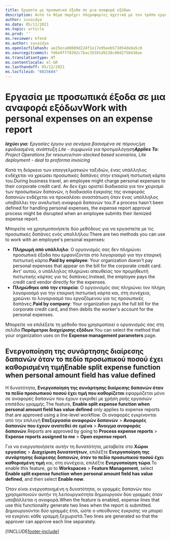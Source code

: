 ```yaml
---
title: Εργασία με προσωπικά έξοδα σε μια αναφορά εξόδων
description: Αυτό το θέμα παρέχει πληροφορίες σχετικά με τον τρόπο εργασίας με προσωπικές δαπάνες που προκύπτουν από τους υπαλλήλους ενώ ταξιδεύουν για επαγγελματικούς σκοπούς.
author: suvaidya
ms.date: 05/11/2021
ms.topic: article
ms.prod: ''
ms.reviewer: kfend
ms.author: suvaidya
ms.openlocfilehash: ae25eca08089d224f1e17e95eeb571054de8a5c0
ms.sourcegitcommit: fd6e9ff78392c7bac35591d9130c00d2750438ae
ms.translationtype: HT
ms.contentlocale: el-GR
ms.lasthandoff: 05/12/2021
ms.locfileid: "6025684"
---
```

# <a name="work-with-personal-expenses-on-an-expense-report"></a><span data-ttu-id="52f2b-103">Εργασία με προσωπικά έξοδα σε μια αναφορά εξόδων</span><span class="sxs-lookup"><span data-stu-id="52f2b-103">Work with personal expenses on an expense report</span></span>

<span data-ttu-id="52f2b-104">_**Ισχύει για:** Εργασίες έργου για σενάρια βασισμένα σε πόρους/μη εφοδιασμένα, ανάπτυξη Lite - συμφωνία για προτιμολόγηση_</span><span class="sxs-lookup"><span data-stu-id="52f2b-104">_**Applies To:** Project Operations for resource/non-stocked based scenarios, Lite deployment - deal to proforma invoicing_</span></span>

<span data-ttu-id="52f2b-105">Κατά τη διάρκεια των επαγγελματικών ταξιδιών, ένας υπάλληλος ενδέχεται να χρεώσει προσωπικές δαπάνες στην εταιρική πιστωτική κάρτα του.</span><span class="sxs-lookup"><span data-stu-id="52f2b-105">During business travel, an employee might charge personal expenses to their corporate credit card.</span></span> <span data-ttu-id="52f2b-106">Αν δεν έχει οριστεί διαδικασία για τον χειρισμό των προσωπικών δαπανών, η διαδικασία έγκρισης της αναφοράς δαπανών ενδέχεται να προκαλέσει αναστάτωση όταν ένας υπάλληλος υποβάλλει την αναλυτική αναφορά δαπανών του.</span><span class="sxs-lookup"><span data-stu-id="52f2b-106">If a process hasn't been defined for handling personal expenses, the expense report approval process might be disrupted when an employee submits their itemized expense report.</span></span>

<span data-ttu-id="52f2b-107">Μπορείτε να χρησιμοποιήσετε δύο μεθόδους για να εργαστείτε με τις προσωπικές δαπάνες ενός υπαλλήλου:</span><span class="sxs-lookup"><span data-stu-id="52f2b-107">There are two methods you can use to work with an employee's personal expenses:</span></span>

  - <span data-ttu-id="52f2b-108">**Πληρωμή από υπάλληλο**: Ο οργανισμός σας δεν πληρώνει προσωπικά έξοδα που εμφανίζονται στο λογαριασμό για την εταιρική πιστωτική κάρτα.</span><span class="sxs-lookup"><span data-stu-id="52f2b-108">**Paid by employee**: Your organization doesn't pay personal expenses that appear on the bill for the corporate credit card.</span></span> <span data-ttu-id="52f2b-109">Αντ' αυτού, ο υπάλληλος πληρώνει απευθείας τον προμηθευτή πιστωτικής κάρτας για τις δαπάνες.</span><span class="sxs-lookup"><span data-stu-id="52f2b-109">Instead, the employee pays the credit card vendor directly for the expenses.</span></span> 
  - <span data-ttu-id="52f2b-110">**Πληρώθηκε από την εταιρεία**: Ο οργανισμός σας πληρώνει τον πλήρη λογαριασμό για την εταιρική πιστωτική κάρτα και, στη συνέχεια, χρεώνει το λογαριασμό του εργαζόμενου για τις προσωπικές δαπάνες.</span><span class="sxs-lookup"><span data-stu-id="52f2b-110">**Paid by company**: Your organization pays the full bill for the corporate credit card, and then debits the worker's account for the personal expenses.</span></span>

<span data-ttu-id="52f2b-111">Μπορείτε να επιλέξετε τη μέθοδο που χρησιμοποιεί ο οργανισμός σας στη σελίδα **Παράμετροι διαχείρισης εξόδων**.</span><span class="sxs-lookup"><span data-stu-id="52f2b-111">You can select the method that your organization uses on the **Expense management parameters** page.</span></span>


## <a name="enable-split-expense-function-when-personal-amount-field-has-value-defined"></a><span data-ttu-id="52f2b-112">Ενεργοποίηση της συνάρτησης διαίρεσης δαπανών όταν το πεδίο προσωπικού ποσού έχει καθορισμένη τιμή</span><span class="sxs-lookup"><span data-stu-id="52f2b-112">Enable split expense function when personal amount field has value defined</span></span>

<span data-ttu-id="52f2b-113">Η δυνατότητα, **Ενεργοποίηση της συνάρτησης διαίρεσης δαπανών όταν το πεδίο προσωπικού ποσού έχει τιμή που καθορίζεται** εφαρμόζεται μόνο σε αναφορές δαπανών που έχουν εγκριθεί με χρήση ροής εργασιών επιπέδου γραμμής.</span><span class="sxs-lookup"><span data-stu-id="52f2b-113">The feature, **Enable split expense function when personal amount field has value defined** only applies to expense reports that are approved using a line-level workflow.</span></span> <span data-ttu-id="52f2b-114">Οι αναφορές εγκρίνονται από την επιλογή **Επεξεργασία αναφορών δαπανών** > **Αναφορές δαπανών που έχουν ανατεθεί σε εμένα** > **Άνοιγμα αναφοράς δαπανών**.</span><span class="sxs-lookup"><span data-stu-id="52f2b-114">Reports are approved by going to **Process expense reports** > **Expense reports assigned to me** > **Open expense report**.</span></span> 

<span data-ttu-id="52f2b-115">Για να ενεργοποιήσετε αυτήν τη δυνατότητα, μεταβείτε στο **Χώροι εργασίας** > **Διαχείριση δυνατοτήτων**, επιλέξτε **Ενεργοποίηση της συνάρτησης διαίρεσης δαπανών, όταν το πεδίο προσωπικού ποσού έχει καθορισμένη τιμή** και, στη συνέχεια, επιλέξτε **Ενεργοποίηση τώρα**.</span><span class="sxs-lookup"><span data-stu-id="52f2b-115">To enable this feature, go to **Workspaces** > **Feature Management**, select **Enable split expense function when personal amount field has value defined**, and then select **Enable now**.</span></span> 

<span data-ttu-id="52f2b-116">Όταν είναι ενεργοποιημένη η δυνατότητα, οι γραμμές δαπανών που χρησιμοποιούν αυτήν τη λειτουργικότητα δημιουργούν δύο γραμμές όταν υποβάλλεται η αναφορά.</span><span class="sxs-lookup"><span data-stu-id="52f2b-116">When the feature is enabled, expense lines that use this functionality generate two lines when the report is submitted.</span></span> <span data-ttu-id="52f2b-117">Δημιουργούνται δύο γραμμές έτσι, ώστε ο υπεύθυνος έγκρισης να μπορεί να εγκρίνει κάθε γραμμή ξεχωριστά.</span><span class="sxs-lookup"><span data-stu-id="52f2b-117">Two lines are generated so that the approver can approve each line separately.</span></span>


[!INCLUDE[footer-include](../includes/footer-banner.md)]

